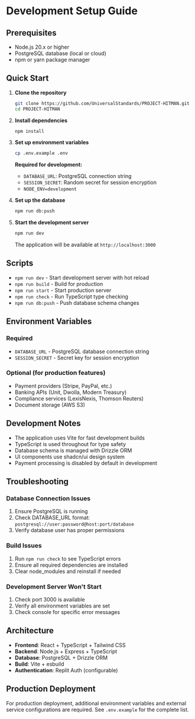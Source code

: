 # Development Setup Guide

## Prerequisites

- Node.js 20.x or higher
- PostgreSQL database (local or cloud)
- npm or yarn package manager

## Quick Start

1. **Clone the repository**
   ```bash
   git clone https://github.com/UniversalStandards/PROJECT-HITMAN.git
   cd PROJECT-HITMAN
   ```

2. **Install dependencies**
   ```bash
   npm install
   ```

3. **Set up environment variables**
   ```bash
   cp .env.example .env
   ```
   
   **Required for development:**
   - `DATABASE_URL`: PostgreSQL connection string
   - `SESSION_SECRET`: Random secret for session encryption
   - `NODE_ENV=development`

4. **Set up the database**
   ```bash
   npm run db:push
   ```

5. **Start the development server**
   ```bash
   npm run dev
   ```

   The application will be available at `http://localhost:3000`

## Scripts

- `npm run dev` - Start development server with hot reload
- `npm run build` - Build for production
- `npm run start` - Start production server
- `npm run check` - Run TypeScript type checking
- `npm run db:push` - Push database schema changes

## Environment Variables

### Required
- `DATABASE_URL` - PostgreSQL database connection string
- `SESSION_SECRET` - Secret key for session encryption

### Optional (for production features)
- Payment providers (Stripe, PayPal, etc.)
- Banking APIs (Unit, Dwolla, Modern Treasury)
- Compliance services (LexisNexis, Thomson Reuters)
- Document storage (AWS S3)

## Development Notes

- The application uses Vite for fast development builds
- TypeScript is used throughout for type safety
- Database schema is managed with Drizzle ORM
- UI components use shadcn/ui design system
- Payment processing is disabled by default in development

## Troubleshooting

### Database Connection Issues
1. Ensure PostgreSQL is running
2. Check DATABASE_URL format: `postgresql://user:password@host:port/database`
3. Verify database user has proper permissions

### Build Issues
1. Run `npm run check` to see TypeScript errors
2. Ensure all required dependencies are installed
3. Clear node_modules and reinstall if needed

### Development Server Won't Start
1. Check port 3000 is available
2. Verify all environment variables are set
3. Check console for specific error messages

## Architecture

- **Frontend**: React + TypeScript + Tailwind CSS
- **Backend**: Node.js + Express + TypeScript
- **Database**: PostgreSQL + Drizzle ORM
- **Build**: Vite + esbuild
- **Authentication**: Replit Auth (configurable)

## Production Deployment

For production deployment, additional environment variables and external service configurations are required. See `.env.example` for the complete list.